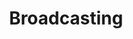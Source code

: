---
title: Broadcasting
longTitle: 'Broadcasting'
tags:
- gccommon
relatedTerm:
- "[[Cable television Television Radio Spectrum managem]]"
use:
- "[[Public broadcasting Radio broadcasting Television ]]"
---